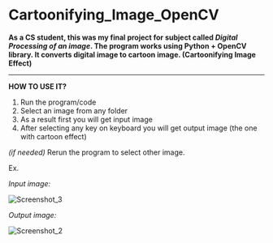# Cartoonifying_Image_OpenCV
<b> As a CS student, this was my final project for subject called *Digital Processing of an image*. The program works using Python + OpenCV library. It converts digital image to cartoon image. (Cartoonifying Image Effect) </b>

<hr>

<strong> HOW TO USE IT? </strong>

1. Run the program/code
2. Select an image from any folder
3. As a result first you will get input image
4. After selecting any key on keyboard you will get output image (the one with cartoon effect)
   
<i> (if needed) </i> Rerun the program to select other image.

Ex.

<i> Input image: </i>

![Screenshot_3](https://github.com/darkovasiljkov/Cartoonifying_Image_OpenCV/assets/93830641/61139d47-ca02-4d87-b096-a35a1c1301ed)


<i> Output image: </i>

![Screenshot_2](https://github.com/darkovasiljkov/Cartoonifying_Image_OpenCV/assets/93830641/40800b77-d78f-4ad0-8e14-3a37d960b1d3)
